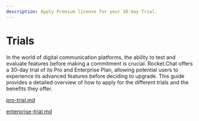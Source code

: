 ```yaml
---
description: Apply Premium license for your 30-day Trial.
---
```


# Trials

In the world of digital communication platforms, the ability to test and evaluate features before making a commitment is crucial. Rocket.Chat offers a 30-day trial of its Pro and Enterprise Plan, allowing potential users to experience its advanced features before deciding to upgrade. This guide provides a detailed overview of how to apply for the different trials and the benefits they offer.


[pro-trial.md](pro-trial.md)



[enterprise-trial.md](enterprise-trial.md)

